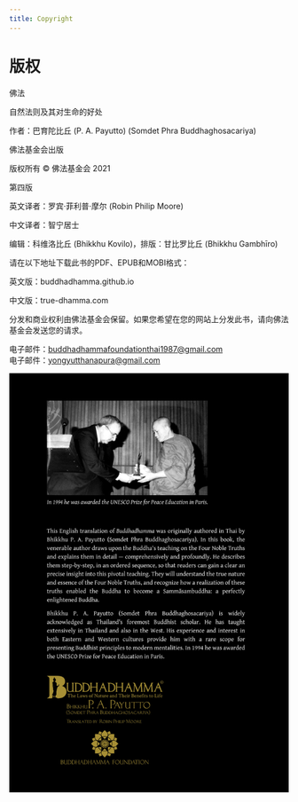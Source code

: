 ```yaml
---
title: Copyright
---
```


# 版权

佛法

自然法则及其对生命的好处

作者：巴育陀比丘 (P. A. Payutto) (Somdet Phra Buddhaghosacariya)

佛法基金会出版

版权所有 © 佛法基金会 2021

第四版

英文译者：罗宾·菲利普·摩尔 (Robin Philip Moore)

中文译者：智宁居士

编辑：科维洛比丘 (Bhikkhu Kovilo)，排版：甘比罗比丘 (Bhikkhu Gambhīro)

请在以下地址下载此书的PDF、EPUB和MOBI格式：

英文版：buddhadhamma.github.io

中文版：true-dhamma.com

分发和商业权利由佛法基金会保留。如果您希望在您的网站上分发此书，请向佛法基金会发送您的请求。

电子邮件：buddhadhammafoundationthai1987@gmail.com  
电子邮件：yongyutthanapura@gmail.com

![Buddhadhamma (back cover)](./includes/images/buddhadhamma-cover-back.jpg)